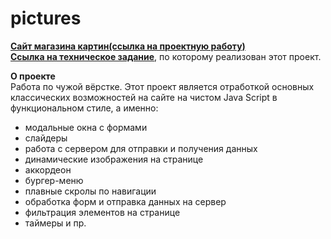 # pictures
**[Сайт магазина картин(ссылка на проектную работу)](https://kombojiec.github.io/pictures/)**  
**[Ссылка на техническое задание](https://docs.google.com/document/d/1UFU42VTlqKQ8VIhco3l_K6M6oGlfFAK1MAqlkpcRG0I/edit)**, по которому реализован этот проект.

**О проекте**  
Работа по чужой вёрстке.
Этот проект является отработкой основных классических возможностей на сайте на чистом Java Script в функциональном стиле, а именно:
* модальные окна с формами
* слайдеры
* работа с сервером для отправки и получения данных
* динамические изображения на странице
* аккордеон
* бургер-меню
* плавные скролы по навигации
* обработка форм и отправка данных на сервер
* фильтрация элементов на странице
* таймеры и пр.

